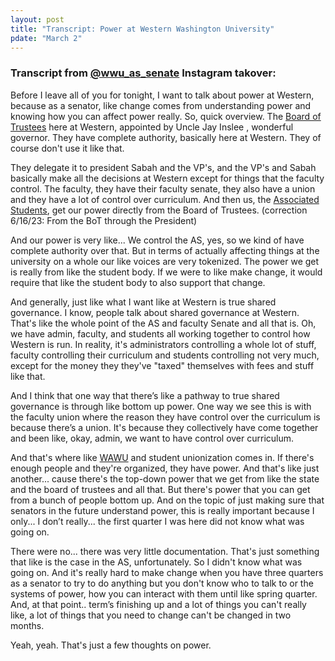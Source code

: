 ```yaml
---
layout: post
title: "Transcript: Power at Western Washington University"
pdate: "March 2"
---
```


### Transcript from [@wwu_as_senate](https://instagram.com/wwu_as_senate) Instagram takover:

Before I leave all of you for tonight, I want to talk about power at Western, because as a senator, like change comes from understanding power and knowing how you can affect power really. So, quick overview. The [Board of Trustees](https://trustees.wwu.edu) here at Western, appointed by Uncle Jay Inslee , wonderful governor. They have complete authority, basically here at Western. They of course don't use it like that.

They delegate it to president Sabah and the VP's, and the VP's and Sabah basically make all the decisions at Western except for things that the faculty control. The faculty, they have their faculty senate, they also have a union and they have a lot of control over curriculum. And then us, the [Associated Students](https://as.wwu.edu), get our power directly from the Board of Trustees. (correction 6/16/23: From the BoT through the President)

And our power is very like... We control the AS, yes, so we kind of have complete authority over that. But in terms of actually affecting things at the university on a whole our like voices are very tokenized. The power we get is really from like the student body. If we were to like make change, it would require that like the student body to also support that change.

And generally, just like what I want like at Western is true shared governance. I know, people talk about shared governance at Western. That's like the whole point of the AS and faculty Senate and all that is. Oh, we have admin, faculty, and students all working together to control how Western is run. In reality, it's administrators controlling a whole lot of stuff, faculty controlling their curriculum and students controlling not very much, except for the money they they've "taxed" themselves with fees and stuff like that.

And I think that one way that there’s like a pathway to true shared governance is through like bottom up power. One way we see this is with the faculty union where the reason they have control over the curriculum is because there’s a union. It's because they collectively have come together and been like, okay, admin, we want to have control over curriculum.

And that's where like [WAWU](https://wawu-union.org) and student unionization comes in. If there's enough people and they're organized, they have power. And that's like just another... cause there's the top-down power that we get from like the state and the board of trustees and all that. But there's power that you can get from a bunch of people bottom up. And on the topic of just making sure that senators in the future understand power, this is really important because I only... I don’t really... the first quarter I was here did not know what was going on.

There were no... there was very little documentation. That's just something that like is the case in the AS, unfortunately. So I didn't know what was going on. And it's really hard to make change when you have three quarters as a senator to try to do anything but you don't know who to talk to or the systems of power, how you can interact with them until like spring quarter. And, at that point.. term’s finishing up and a lot of things you can't really like, a lot of things that you need to change can't be changed in two months.

Yeah, yeah. That's just a few thoughts on power.

